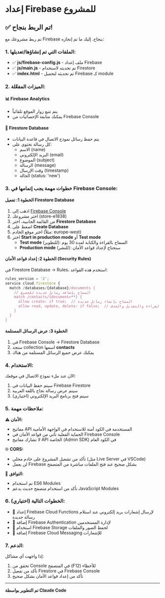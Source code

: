 # إعداد Firebase للمشروع

## ✅ تم الربط بنجاح!

تم ربط مشروعك مع Firebase بنجاح. إليك ما تم إنجازه:

### 1. الملفات التي تم إنشاؤها/تعديلها:

- ✅ **js/firebase-config.js** - ملف إعداد Firebase
- ✅ **js/main.js** - تم تحديثه لاستخدام Firestore
- ✅ **index.html** - تم تحديثه لتحميل Firebase كـ module

### 2. الميزات المفعّلة:

#### 📊 Firebase Analytics
- يتم تتبع زوار الموقع تلقائياً
- يمكنك متابعة الإحصائيات من Firebase Console

#### 💾 Firestore Database
- يتم حفظ رسائل نموذج الاتصال في قاعدة البيانات
- كل رسالة تحتوي على:
  - الاسم (name)
  - البريد الإلكتروني (email)
  - الموضوع (subject)
  - الرسالة (message)
  - وقت الإرسال (timestamp)
  - الحالة (status: 'new')

### 3. خطوات مهمة يجب إتمامها في Firebase Console:

#### الخطوة 1: تفعيل Firestore Database
1. اذهب إلى [Firebase Console](https://console.firebase.google.com)
2. اختر مشروعك (store-e1838)
3. من القائمة الجانبية، اختر **Firestore Database**
4. اضغط على **Create Database**
5. اختر موقع الخادم (مثلاً: europe-west)
6. اختر **Start in production mode** أو **Test mode**
   - **Test mode** (للتطوير): السماح بالقراءة والكتابة لمدة 30 يوم
   - **Production mode** (للنشر): ستحتاج لإعداد قواعد الأمان

#### الخطوة 2: إعداد قواعد الأمان (Security Rules)
في Firestore Database -> Rules، استخدم هذه القواعد:

```javascript
rules_version = '2';
service cloud.firestore {
  match /databases/{database}/documents {
    // السماح بإضافة رسائل جديدة للجميع
    match /contacts/{document=**} {
      allow create: if true;  // السماح بإنشاء رسائل جديدة
      allow read, update, delete: if false;  // منع القراءة والتعديل والحذف
    }
  }
}
```

#### الخطوة 3: عرض الرسائل المستلمة
1. في Firebase Console -> Firestore Database
2. ستجد collection اسمها **contacts**
3. يمكنك عرض جميع الرسائل المستلمة من هناك

### 4. الاستخدام:

الآن عند ملء نموذج الاتصال في موقعك:
1. سيتم حفظ البيانات في Firebase Firestore
2. سيتم عرض رسالة نجاح باللغة العربية
3. سيتم فتح برنامج البريد الإلكتروني (اختياري)

### 5. ملاحظات مهمة:

⚠️ **الأمان:**
- مفاتيح API المستخدمة في الكود آمنة للاستخدام في الواجهة الأمامية
- الحماية الفعلية تأتي من قواعد الأمان في Firebase Console
- لا تشارك مفاتيح API الخاصة (Admin SDK) في الكود العام

🌐 **CORS:**
- تأكد من تشغيل المشروع على خادم محلي (مثل Live Server في VSCode)
- لن يعمل Firebase بشكل صحيح عند فتح الملفات مباشرة من المتصفح

📱 **التوافق:**
- تم استخدام ES6 Modules
- تأكد من استخدام متصفح حديث يدعم JavaScript Modules

### 6. الخطوات التالية (اختياري):

- 📧 إعداد Firebase Cloud Functions لإرسال إشعارات بريد إلكتروني عند استلام رسالة جديدة
- 🔐 إضافة Firebase Authentication لإدارة المستخدمين
- 📸 استخدام Firebase Storage لحفظ الصور والملفات
- 🔔 إضافة Firebase Cloud Messaging للإشعارات

### 7. الدعم:

إذا واجهت أي مشاكل:
1. تحقق من Console في المتصفح (F12) للأخطاء
2. تأكد من تفعيل Firestore في Firebase Console
3. تأكد من إعداد قواعد الأمان بشكل صحيح

---

**تم التطوير بواسطة Claude Code**

